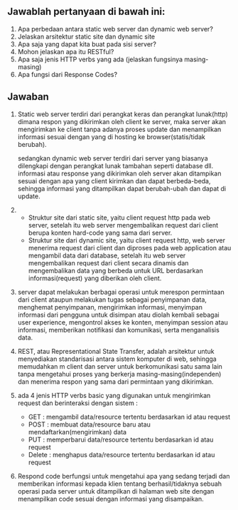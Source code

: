 ## Jawablah pertanyaan di bawah ini:
1. Apa perbedaan antara static web server dan dynamic web server?
2. Jelaskan arsitektur static site dan dynamic site
3. Apa saja yang dapat kita buat pada sisi server?
4. Mohon jelaskan apa itu RESTful?
5. Apa saja jenis HTTP verbs yang ada (jelaskan fungsinya masing-masing)
6. Apa fungsi dari Response Codes?

## Jawaban
1. Static web server terdiri dari perangkat keras dan perangkat lunak(http) dimana respon yang dikirimkan oleh client ke server, maka server akan mengirimkan ke client tanpa adanya proses update dan menampilkan informasi sesuai dengan yang di hosting ke browser(statis/tidak berubah).

    sedangkan dynamic web server terdiri dari server yang biasanya dilengkapi dengan perangkat lunak tambahan seperti database dll. informasi atau response yang dikirimkan oleh server akan ditampikan sesuai dengan apa yang client kirimkan dan dapat berbeda-beda, sehingga informasi yang ditampilkan dapat berubah-ubah dan dapat di update.

2. - Struktur site dari static site, yaitu client request http pada web server, setelah itu web server mengembalikan request dari client berupa konten hard-code yang sama dari server.
    - Struktur site dari dynamic site, yaitu client request http, web server menerima request dari client dan diproses pada web application atau mengambil data dari database, setelah itu web server mengembalikan request dari client secara dinamis dan mengembalikan data yang berbeda untuk URL berdasarkan informasi(request) yang diberikan oleh client.

3. server dapat melakukan berbagai operasi untuk merespon permintaan dari client ataupun melakukan tugas sebagai penyimpanan data, menghemat penyimpanan, mengirimkan informasi, menyimpan informasi dari pengguna untuk disimpan atau diolah kembali sebagai user experience, mengontrol akses ke konten, menyimpan session atau informasi, memberikan notifikasi dan komunikasi, serta menganalisis data.


4. REST, atau Representational State Transfer, adalah arsitektur untuk menyediakan standarisasi antara sistem komputer di web, sehingga memudahkan m client dan server untuk berkomunikasi satu sama lain tanpa mengetahui proses yang berkerja masing-masing(independen) dan menerima respon yang sama dari permintaan yang dikirimkan.

5. ada 4 jenis HTTP verbs basic yang digunakan untuk mengirimkan request dan berinteraksi dengan sistem :
    - GET : mengambil data/resource tertentu berdasarkan id atau request
    - POST : membuat data/resource baru atau mendaftarkan(mengirimkan) data
    - PUT : memperbarui data/resource tertentu berdasarkan id atau request
    - Delete : menghapus data/resource tertentu berdasarkan id atau request  

6. Respond code berfungsi untuk mengetahui apa yang sedang terjadi dan memberikan informasi kepada klien tentang berhasil/tidaknya sebuah operasi pada server untuk ditampilkan di halaman web site dengan menampilkan code sesuai dengan informasi yang disampaikan.
